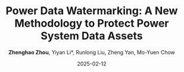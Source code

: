 ---
title: "Power Data Watermarking: A New Methodology to Protect Power System Data Assets"
collection: publications
type: conference  
permalink: /publication/2025-DataWatermark-PESGM
excerpt: ''
date: 2025-02-12
author: <b>Zhenghao Zhou</b>, Yiyan Li*, Runlong Liu, Zheng Yan, Mo-Yuen Chow
venue: 'PES General Meeting'
slidesurl: 
paperurl: 
citation: 
---